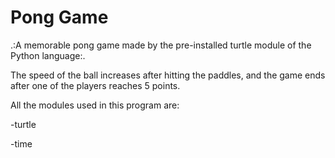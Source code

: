 # Pong Game

.:A memorable pong game made by the pre-installed turtle module of the Python language:.

The speed of the ball increases after hitting the paddles, and the game ends after one of the players reaches 5 points.

All the modules used in this program are:

-turtle

-time

